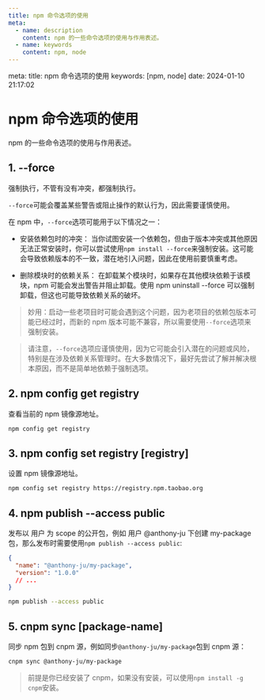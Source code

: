 ```yaml
---
title: npm 命令选项的使用
meta:
  - name: description
    content: npm 的一些命令选项的使用与作用表述。
  - name: keywords
    content: npm, node
---
```


<route lang="yaml">
meta:
  title: npm 命令选项的使用
  keywords: [npm, node]
  date: 2024-01-10 21:17:02
</route>

# npm 命令选项的使用

npm 的一些命令选项的使用与作用表述。

## 1. --force

强制执行，不管有没有冲突，都强制执行。

`--force`可能会覆盖某些警告或阻止操作的默认行为，因此需要谨慎使用。

在 npm 中，`--force`选项可能用于以下情况之一：

- 安装依赖包时的冲突： 当你试图安装一个依赖包，但由于版本冲突或其他原因无法正常安装时，你可以尝试使用`npm install --force`来强制安装。这可能会导致依赖版本的不一致，潜在地引入问题，因此在使用前要慎重考虑。

- 删除模块时的依赖关系： 在卸载某个模块时，如果存在其他模块依赖于该模块，npm 可能会发出警告并阻止卸载。使用 npm uninstall --force 可以强制卸载，但这也可能导致依赖关系的破坏。

> 妙用：启动一些老项目时可能会遇到这个问题，因为老项目的依赖包版本可能已经过时，而新的 npm 版本可能不兼容，所以需要使用`--force`选项来强制安装。

> 请注意，`--force`选项应谨慎使用，因为它可能会引入潜在的问题或风险，特别是在涉及依赖关系管理时。在大多数情况下，最好先尝试了解并解决根本原因，而不是简单地依赖于强制选项。

## 2. npm config get registry

查看当前的 npm 镜像源地址。

```bash
npm config get registry
```

## 3. npm config set registry [registry]

设置 npm 镜像源地址。

```bash
npm config set registry https://registry.npm.taobao.org
```

## 4. npm publish --access public

发布以 用户 为 scope 的公开包，例如 用户 @anthony-ju 下创建 my-package 包，那么发布时需要使用`npm publish --access public`:

```json
{
  "name": "@anthony-ju/my-package",
  "version": "1.0.0"
  // ...
}
```

```bash
npm publish --access public
```

## 5. cnpm sync [package-name]

同步 npm 包到 cnpm 源，例如同步`@anthony-ju/my-package`包到 cnpm 源：

```bash
cnpm sync @anthony-ju/my-package
```

> 前提是你已经安装了 cnpm，如果没有安装，可以使用`npm install -g cnpm`安装。

